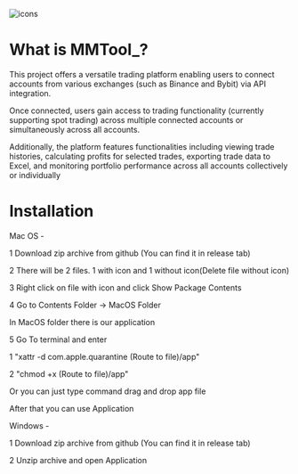 
  ![icons](https://github.com/artySJK/MMTool_/assets/89844498/ff6a7149-bb9b-4474-b6d3-b689c84f3cb2)

# What is MMTool_?

This project offers a versatile trading platform enabling users to connect accounts from various exchanges (such as Binance and Bybit) via API integration.

Once connected, users gain access to trading functionality (currently supporting spot trading) across multiple connected accounts or simultaneously across all accounts.

Additionally, the platform features functionalities including viewing trade histories, calculating profits for selected trades, exporting trade data to Excel, and monitoring portfolio performance across all accounts collectively or individually

# Installation

Mac OS - 

1 Download zip archive from github (You can find it in release tab)

2 There will be 2 files. 1 with icon and 1 without icon(Delete file without icon)

3 Right click on file with icon and click Show Package Contents  

4 Go to Contents Folder -> MacOS Folder 

In MacOS folder there is our application 

5 Go To terminal and enter 

1 "xattr -d com.apple.quarantine (Route to file)/app"

2 "chmod +x (Route to file)/app"

Or you can just type command drag and drop app file

After that you can use Application


Windows - 

1 Download zip archive from github (You can find it in release tab)

2 Unzip archive and open Application  



